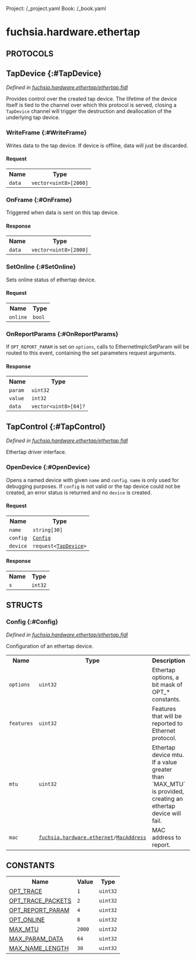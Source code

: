 Project: /_project.yaml
Book: /_book.yaml

# fuchsia.hardware.ethertap


## **PROTOCOLS**

## TapDevice {:#TapDevice}
*Defined in [fuchsia.hardware.ethertap/ethertap.fidl](https://fuchsia.googlesource.com/fuchsia/+/master/zircon/system/fidl/fuchsia-hardware-ethertap/ethertap.fidl#45)*

 Provides control over the created tap device. The lifetime of the device itself is tied to the
 channel over which this protocol is served, closing a `TapDevice` channel will trigger the
 destruction and deallocation of the underlying tap device.

### WriteFrame {:#WriteFrame}

 Writes data to the tap device. If device is offline, data will just be discarded.

#### Request
<table>
    <tr><th>Name</th><th>Type</th></tr>
    <tr>
            <td><code>data</code></td>
            <td>
                <code>vector&lt;uint8&gt;[2000]</code>
            </td>
        </tr></table>



### OnFrame {:#OnFrame}

 Triggered when data is sent on this tap device.



#### Response
<table>
    <tr><th>Name</th><th>Type</th></tr>
    <tr>
            <td><code>data</code></td>
            <td>
                <code>vector&lt;uint8&gt;[2000]</code>
            </td>
        </tr></table>

### SetOnline {:#SetOnline}

 Sets online status of ethertap device.

#### Request
<table>
    <tr><th>Name</th><th>Type</th></tr>
    <tr>
            <td><code>online</code></td>
            <td>
                <code>bool</code>
            </td>
        </tr></table>



### OnReportParams {:#OnReportParams}

 If `OPT_REPORT_PARAM` is set on `options`, calls to EthernetImplcSetParam will be routed to
 this event, containing the set parameters request arguments.



#### Response
<table>
    <tr><th>Name</th><th>Type</th></tr>
    <tr>
            <td><code>param</code></td>
            <td>
                <code>uint32</code>
            </td>
        </tr><tr>
            <td><code>value</code></td>
            <td>
                <code>int32</code>
            </td>
        </tr><tr>
            <td><code>data</code></td>
            <td>
                <code>vector&lt;uint8&gt;[64]?</code>
            </td>
        </tr></table>

## TapControl {:#TapControl}
*Defined in [fuchsia.hardware.ethertap/ethertap.fidl](https://fuchsia.googlesource.com/fuchsia/+/master/zircon/system/fidl/fuchsia-hardware-ethertap/ethertap.fidl#60)*

 Ethertap driver interface.

### OpenDevice {:#OpenDevice}

 Opens a named device with given `name` and `config`.
 `name` is only used for debugging purposes.
 If `config` is not valid or the tap device could not be created, an error status is returned
 and no `device` is created.

#### Request
<table>
    <tr><th>Name</th><th>Type</th></tr>
    <tr>
            <td><code>name</code></td>
            <td>
                <code>string[30]</code>
            </td>
        </tr><tr>
            <td><code>config</code></td>
            <td>
                <code><a class='link' href='#Config'>Config</a></code>
            </td>
        </tr><tr>
            <td><code>device</code></td>
            <td>
                <code>request&lt;<a class='link' href='#TapDevice'>TapDevice</a>&gt;</code>
            </td>
        </tr></table>


#### Response
<table>
    <tr><th>Name</th><th>Type</th></tr>
    <tr>
            <td><code>s</code></td>
            <td>
                <code>int32</code>
            </td>
        </tr></table>



## **STRUCTS**

### Config {:#Config}
*Defined in [fuchsia.hardware.ethertap/ethertap.fidl](https://fuchsia.googlesource.com/fuchsia/+/master/zircon/system/fidl/fuchsia-hardware-ethertap/ethertap.fidl#29)*



 Configuration of an ethertap device.


<table>
    <tr><th>Name</th><th>Type</th><th>Description</th><th>Default</th></tr><tr>
            <td><code>options</code></td>
            <td>
                <code>uint32</code>
            </td>
            <td> Ethertap options, a bit mask of OPT_* constants.
</td>
            <td>No default</td>
        </tr><tr>
            <td><code>features</code></td>
            <td>
                <code>uint32</code>
            </td>
            <td> Features that will be reported to Ethernet protocol.
</td>
            <td>No default</td>
        </tr><tr>
            <td><code>mtu</code></td>
            <td>
                <code>uint32</code>
            </td>
            <td> Ethertap device mtu. If a value greater than `MAX_MTU` is provided, creating an ethertap
 device will fail.
</td>
            <td>No default</td>
        </tr><tr>
            <td><code>mac</code></td>
            <td>
                <code><a class='link' href='../fuchsia.hardware.ethernet/index.html'>fuchsia.hardware.ethernet</a>/<a class='link' href='../fuchsia.hardware.ethernet/index.html#MacAddress'>MacAddress</a></code>
            </td>
            <td> MAC address to report.
</td>
            <td>No default</td>
        </tr>
</table>













## **CONSTANTS**



<table>
    <tr><th>Name</th><th>Value</th><th>Type</th></tr><tr>
            <td><a href="https://fuchsia.googlesource.com/fuchsia/+/master/zircon/system/fidl/fuchsia-hardware-ethertap/ethertap.fidl#11">OPT_TRACE</a></td>
            <td>
                    <code>1</code>
                </td>
                <td><code>uint32</code></td>
        </tr>
    <tr>
            <td><a href="https://fuchsia.googlesource.com/fuchsia/+/master/zircon/system/fidl/fuchsia-hardware-ethertap/ethertap.fidl#13">OPT_TRACE_PACKETS</a></td>
            <td>
                    <code>2</code>
                </td>
                <td><code>uint32</code></td>
        </tr>
    <tr>
            <td><a href="https://fuchsia.googlesource.com/fuchsia/+/master/zircon/system/fidl/fuchsia-hardware-ethertap/ethertap.fidl#17">OPT_REPORT_PARAM</a></td>
            <td>
                    <code>4</code>
                </td>
                <td><code>uint32</code></td>
        </tr>
    <tr>
            <td><a href="https://fuchsia.googlesource.com/fuchsia/+/master/zircon/system/fidl/fuchsia-hardware-ethertap/ethertap.fidl#19">OPT_ONLINE</a></td>
            <td>
                    <code>8</code>
                </td>
                <td><code>uint32</code></td>
        </tr>
    <tr>
            <td><a href="https://fuchsia.googlesource.com/fuchsia/+/master/zircon/system/fidl/fuchsia-hardware-ethertap/ethertap.fidl#22">MAX_MTU</a></td>
            <td>
                    <code>2000</code>
                </td>
                <td><code>uint32</code></td>
        </tr>
    <tr>
            <td><a href="https://fuchsia.googlesource.com/fuchsia/+/master/zircon/system/fidl/fuchsia-hardware-ethertap/ethertap.fidl#24">MAX_PARAM_DATA</a></td>
            <td>
                    <code>64</code>
                </td>
                <td><code>uint32</code></td>
        </tr>
    <tr>
            <td><a href="https://fuchsia.googlesource.com/fuchsia/+/master/zircon/system/fidl/fuchsia-hardware-ethertap/ethertap.fidl#26">MAX_NAME_LENGTH</a></td>
            <td>
                    <code>30</code>
                </td>
                <td><code>uint32</code></td>
        </tr>
    
</table>


